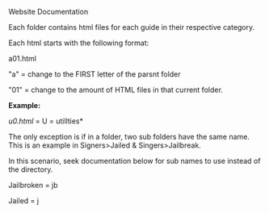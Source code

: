 Website Documentation

Each folder contains html files for each guide in their respective category.

Each html starts with the following format:

a01.html

"a" = change to the FIRST letter of the parsnt folder

"01" = change to the amount of HTML files in that current folder.

**Example:**

*u0.html* = U = utillties*

The only exception is if in a folder, two sub folders have the same name. This is an example in Signers>Jailed & Singers>Jailbreak. 

In this scenario, seek documentation below for sub names to use instead of the directory.

Jailbroken = jb

Jailed = j

